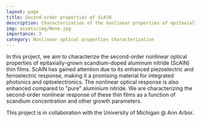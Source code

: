 ```yaml
---
layout: page
title: Second-order properties of ScAlN
description: Characterization of the nonlinear properties of epitaxially grown ScAlN 
img: assets/img/None.jpg
importance: 3
category: Nonlinear optical properties characterization
---
```

In this project, we aim to characterize the  second-order nonlinear optical properties of epitaxially-grown scandium-doped aluminum nitride (ScAlN) thin films. ScAlN has gained attention due to its enhanced piezoelectric and ferroelectric response, making it a promising material for integrated photonics and optoelectronics. The nonlinear optical response is also enhanced compared to "pure" aluminium nitride. We are  characterizing the second-order nonlinear response of these thin films as a function of scandium concentration and other growth parameters. 

This project is in collaboration with the University of Michigan @ Ann Arbor.
